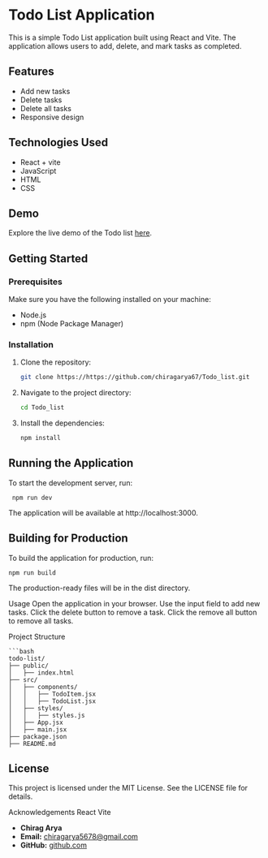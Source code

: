 # Todo List Application

This is a simple Todo List application built using React and Vite. The application allows users to add, delete, and mark tasks as completed.

## Features

- Add new tasks
- Delete tasks
- Delete all tasks
- Responsive design

## Technologies Used

- React + vite
- JavaScript
- HTML
- CSS

## Demo
Explore the live demo of the Todo list [here](https://www.linkedin.com/posts/chirag-a-79382a302_reactjs-webdevelopment-productivityapp-activity-7215982819439734784-dIQd?utm_source=share&utm_medium=member_desktop).


## Getting Started

### Prerequisites

Make sure you have the following installed on your machine:

- Node.js
- npm (Node Package Manager)

### Installation

1. Clone the repository:

   ```bash
   git clone https://https://github.com/chiragarya67/Todo_list.git
   

2. Navigate to the project directory:

    ```bash
    cd Todo_list

3. Install the dependencies:
    ```bash 
    npm install

## Running the Application
 To start the development server, run:
  
    
     npm run dev
  
  
 The application will be available at http://localhost:3000.

## Building for Production
To build the application for production, run:

    npm run build

The production-ready files will be in the dist directory.

Usage
Open the application in your browser.
Use the input field to add new tasks.
Click the delete button to remove a task.
Click the remove all button to remove all tasks.


Project Structure

    ```bash
    todo-list/
    ├── public/
    │   ├── index.html
    ├── src/
    │   ├── components/
    │   │   ├── TodoItem.jsx
    │   │   ├── TodoList.jsx
    │   ├── styles/
    │   │   ├── styles.js
    │   ├── App.jsx
    │   ├── main.jsx
    ├── package.json
    ├── README.md


## License
This project is licensed under the MIT License. See the LICENSE file for details.

Acknowledgements
React
Vite



- **Chirag Arya**
- **Email:** chiragarya5678@gmail.com
- **GitHub:** [github.com](https://github.com/chiragarya67)
